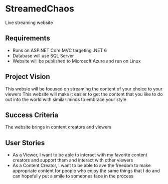 # StreamedChaos
Live streaming website

## Requirements
- Runs on ASP.NET Core MVC targeting .NET 6
- Database will use SQL Server
- Website will be published to Microsoft Azure and run on Linux

## Project Vision
This websie will be focused on streaming the content of your choice to your viewers
This website will make it easier to get the content that you like to do out into the world with similar minds to embrace your style

## Success Criteria
The website brings in content creators and viewers

## User Stories

- As a Viewer, I want to be able to interact with my favorite content creators and support them and interact with other viewers
- As a Content Creator, I want to be able to ave the freedom to make appropriate content for people who enjoy the same things that I do and can hopefully put a smile to someones face in the process
